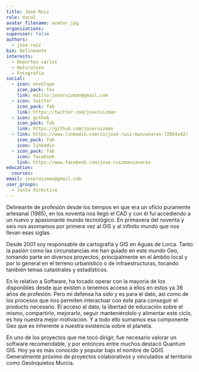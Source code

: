 ```yaml
---
title: José Ruiz
role: Vocal
avatar_filename: avatar.jpg
organizations:
superuser: false
authors:
  - jose-ruiz
bio: Delineante
interests:
  - Deportes varios
  - Naturaleza
  - Fotografía
social:
  - icon: envelope
    icon_pack: fas
    link: mailto:joseruizman@gmail.com
  - icon: twitter
    icon_pack: fab
    link: https://twitter.com/joseruizman
  - icon: github
    icon_pack: fab
    link: https://github.com/joseruizman
  - link: https://www.linkedin.com/in/josé-ruiz-manzanares-72854a42/
    icon_pack: fab
    icon: linkedin
  - icon_pack: fab
    icon: facebook
    link: https://www.facebook.com/jose.ruizmanzanares
education:
  courses:
email: joseruizman@gmail.com
user_groups:
  - Junta directiva
---
```


Delineante de profesión desde los tiempos en que era un oficio puramente artesanal (1985), en los noventa nos llegó el CAD y con él fui accediendo a un nuevo y apasionante mundo tecnológico.
En primavera del noventa y seis nos asomamos por primera vez al GIS y al infinito mundo que nos llevan esas siglas.

Desde 2001 soy responsable de cartografía y GIS en Aguas de Lorca. Tanto la pasión como las circunstancias me han guiado en este mundo Geo, tomando parte en diversos proyectos, principalmente en el ámbito local y por lo general en el terreno urbanístico o de infraestructuras, tocando también temas catastrales y estadísticos.

En lo relativo a Software, ha tocado operar con la mayoría de los disponibles desde que existen o tenemos acceso a ellos en estos ya 36 años de profesión.
Pero mi defensa ha sido y es para el dato, así como de los procesos que nos permiten interactuar con éste para conseguir el producto necesario. El acceso al dato, la libertad de educación sobre el mismo, compartirlo, mejorarlo, seguir manteniéndolo y alimentar este ciclo, es hoy nuestra mejor motivación. Y a todo ello sumamos esa componente Geo que es inherente a nuestra existencia sobre el planeta.

En uno de los proyectos que me tocó dirigir, fue necesario valorar un software recomendable, y por entonces entre muchos destacó Quantum GIS. Hoy ya es más conocido y popular bajo el nombre de QGIS
Generalmente próximo de proyectos colaborativos y vinculados al territorio como GeoInquietos Murcia.